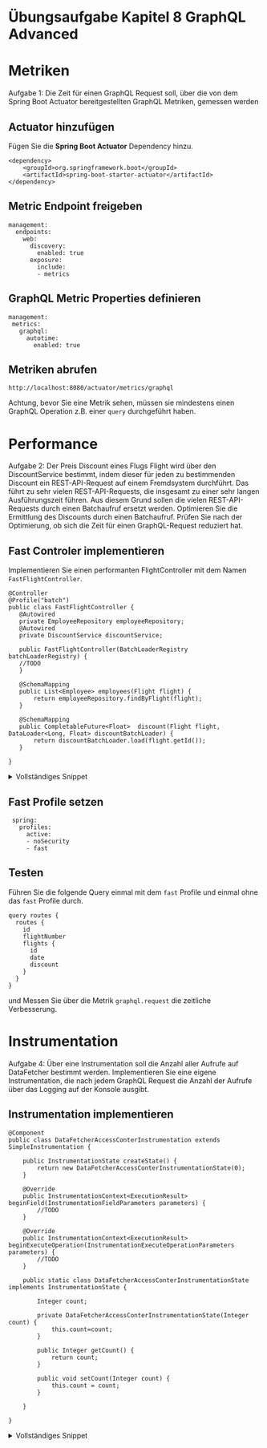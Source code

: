 # Übungsaufgabe Kapitel 8 GraphQL Advanced   

# Metriken 
Aufgabe 1: Die Zeit für einen GraphQL Request soll, über die von dem Spring Boot Actuator bereitgestellten GraphQL Metriken, gemessen werden

## Actuator hinzufügen 

Fügen Sie die **Spring Boot Actuator** Dependency hinzu. 

```
<dependency>
	<groupId>org.springframework.boot</groupId>
	<artifactId>spring-boot-starter-actuator</artifactId>
</dependency>

```

## Metric Endpoint freigeben 

```
management:
  endpoints:
    web:
      discovery:
        enabled: true
      exposure:
        include:
        - metrics
```

## GraphQL Metric Properties definieren

 ```
management:
  metrics:
    graphql:
      autotime:
        enabled: true
```

## Metriken abrufen 

 ```
http://localhost:8080/actuator/metrics/graphql
```

Achtung, bevor Sie eine Metrik sehen, müssen sie mindestens einen GraphQL Operation z.B. einer ``query`` durchgeführt haben. 


# Performance 
Aufgabe 2: Der Preis Discount eines Flugs Flight wird über den DiscountService bestimmt, indem dieser für jeden zu bestimmenden Discount ein REST-API-Request auf einem Fremdsystem durchführt. Das führt zu sehr vielen REST-API-Requests, die insgesamt zu einer sehr langen Ausführungszeit führen. Aus diesem Grund sollen die vielen REST-API-Requests durch einen Batchaufruf ersetzt werden. Optimieren Sie die Ermittlung des Discounts durch einen Batchaufruf. Prüfen Sie nach der Optimierung, ob sich die Zeit für einen GraphQL-Request reduziert hat.   

## Fast Controler implementieren 

Implementieren Sie einen performanten FlightController mit dem Namen ``FastFlightController``. 

 ```
@Controller
@Profile("batch")
public class FastFlightController { 
    @Autowired 
    private EmployeeRepository employeeRepository;    
    @Autowired
    private DiscountService discountService;
    
    public FastFlightController(BatchLoaderRegistry batchLoaderRegistry) {
	//TODO               
    }
    
    @SchemaMapping
    public List<Employee> employees(Flight flight) {
    	return employeeRepository.findByFlight(flight);
    }  
    
    @SchemaMapping
    public CompletableFuture<Float>  discount(Flight flight, DataLoader<Long, Float> discountBatchLoader) {
    	return discountBatchLoader.load(flight.getId());
    }
    
}

```

<details>
	<summary>Vollständiges Snippet</summary>
	
```
@Controller
@Profile("batch")
public class FastFlightController { 
    @Autowired 
    private EmployeeRepository employeeRepository;    
    @Autowired
    private DiscountService discountService;
    
    public FastFlightController(BatchLoaderRegistry batchLoaderRegistry) {
         batchLoaderRegistry.forTypePair(Long.class, Float.class)
                 .registerBatchLoader(
                         (keys, batchEnvironment) -> Flux.fromIterable(discountService.getDiscountByIds(keys)));                        
    }
    
    @SchemaMapping
    public List<Employee> employees(Flight flight) {
    	return employeeRepository.findByFlight(flight);
    }  
    
    @SchemaMapping
    public CompletableFuture<Float>  discount(Flight flight, DataLoader<Long, Float> discountBatchLoader) {
    	return discountBatchLoader.load(flight.getId());
    }
    
}
```
</details>

## Fast Profile setzen 

```
 spring:
   profiles:
     active:
     - noSecurity
     - fast
```

## Testen 
Führen Sie die folgende Query einmal mit dem ``fast`` Profile und einmal ohne das ``fast`` Profile durch.

```
query routes {
  routes {
    id
    flightNumber
    flights {
      id
      date
      discount
    }
  }
}
```

und Messen Sie über die Metrik ``graphql.request`` die zeitliche Verbesserung.  


# Instrumentation 
Aufgabe 4: Über eine Instrumentation soll die Anzahl aller Aufrufe auf DataFetcher bestimmt werden. Implementieren Sie eine eigene Instrumentation, die nach jedem GraphQL Request die Anzahl der Aufrufe über das Logging auf der Konsole ausgibt. 

## Instrumentation implementieren 

```
@Component
public class DataFetcherAccessConterInstrumentation extends SimpleInstrumentation {

    public InstrumentationState createState() {
        return new DataFetcherAccessConterInstrumentationState(0);    
    }

    @Override
    public InstrumentationContext<ExecutionResult> beginField(InstrumentationFieldParameters parameters) {
        //TODO
    }

    @Override
    public InstrumentationContext<ExecutionResult> beginExecuteOperation(InstrumentationExecuteOperationParameters parameters) {
        //TODO
    }

    public static class DataFetcherAccessConterInstrumentationState implements InstrumentationState {

        Integer count;

        private DataFetcherAccessConterInstrumentationState(Integer count) {
            this.count=count;
        }

        public Integer getCount() {
            return count;
        }

        public void setCount(Integer count) {
            this.count = count;
        } 

    }
    
}

```

<details>
	<summary>Vollständiges Snippet</summary>
	
```
@Component
public class DataFetcherAccessConterInstrumentation extends SimpleInstrumentation {

    public InstrumentationState createState() {
        return new DataFetcherAccessConterInstrumentationState(0);    
    }

    @Override
    public InstrumentationContext<ExecutionResult> beginField(InstrumentationFieldParameters parameters) {
        DataFetcherAccessConterInstrumentationState state = parameters.getInstrumentationState();
        return SimpleInstrumentationContext.whenCompleted((data, exception) -> state.setCount(state.getCount()+1));
    }

    @Override
    public InstrumentationContext<ExecutionResult> beginExecuteOperation(InstrumentationExecuteOperationParameters parameters) {
        DataFetcherAccessConterInstrumentationState state = parameters.getInstrumentationState();
        return SimpleInstrumentationContext.whenCompleted((data, exception) -> System.out.println("Filed Count: " + state.getCount()));
    }

    public static class DataFetcherAccessConterInstrumentationState implements InstrumentationState {

        Integer count;

        private DataFetcherAccessConterInstrumentationState(Integer count) {
            this.count=count;
        }

        public Integer getCount() {
            return count;
        }

        public void setCount(Integer count) {
            this.count = count;
        } 

    }
    
}
```
</details>

